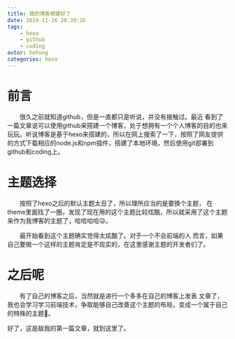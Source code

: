 ```yaml
---
title: 我的博客搭建好了
date: 2019-11-16 20:39:26
tags: 
	- hexo
	- github
	- coding
autor: hehung
categories: hexo
---
```


# 前言 #

　　很久之前就知道github，但是一直都只是听说，并没有接触过。最近
看到了一篇文章说可以使用github来搭建一个博客，处于想拥有一个个人博客的目的也来玩玩。听说博客是基于hexo来搭建的，所以在网上搜索了一下，按照了网友提供的方式下载相应的node.js和npm插件，搭建了本地环境，然后使用git部署到github和coding上。

# 主题选择 #
　　按照了hexo之后的默认主题太丑了，所以理所应当的是要换个主题，
在theme里面找了一圈，发现了现在用的这个主题比较炫酷，所以就采用了这个主题来作为我博客的主题了，哈哈哈哈😜。

　　最开始看到这个主题确实觉得太炫酷了。对于一个不会前端的人
而言，如果自己要做一个这样的主题肯定是不现实的，在这里感谢主题的开发者们了。

# 之后呢 #
　　有了自己的博客之后，当然就是进行一个多多在自己的博客上发表
文章了，我也会学习学习前端技术，争取能够自己改善这个主题的布局，变成一个属于自己的特殊的主题🤔。

好了，这是敌我的第一篇文章，就到这里了。



